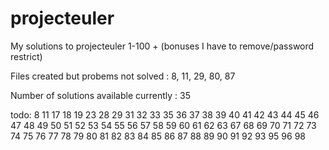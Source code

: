 # projecteuler

My solutions to projecteuler 1-100 + (bonuses I have to remove/password restrict)

Files created but probems not solved : 8, 11, 29, 80, 87

Number of solutions available currently : 35

todo:
8
11
17
18
19
23
28
29
31
32
33
35
36
37
38
39
40
41
42
43
44
45
46
47
48
49
50
51
52
53
54
55
56
57
58
59
60
61
62
63
67
68
69
70
71
72
73
74
75
76
77
78
79
80
81
82
83
84
85
86
87
88
89
90
91
92
93
95
96
98
